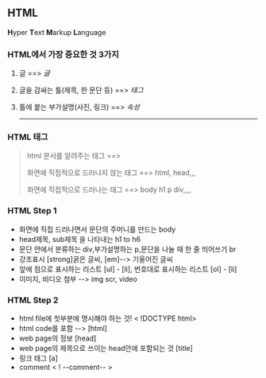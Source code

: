 ## HTML

**H**yper **T**ext **M**arkup **L**anguage

### HTML에서 가장 중요한 것 3가지

1. 글 ==> *글*

2. 글을 감싸는 틀(제목, 한 문단 등) ==> *태그*

3. 틀에 붙는 부가설명(사진, 링크) ==> *속성*

   ***

### HTML 태그

> html 문서를 알려주는 태그 ==> 
>
> 화면에 직접적으로 드러나지 않는 태그 ==> html, head,,,
>
> 화면에 직접적으로 드러나는 태그 ==> body h1 p div,,,,

### HTML  Step 1

* 화면에 직접 드러나면서 문단의 주머니를 만드는 body
* head제목, sub제목 을 나타내는 h1 to h6
* 문단 안에서 분류하는 div,부가설명하는 p,문단을 나눌 때 한 줄 띄어쓰기 br
* 강조표시 [strong]굵은 글씨, [em]--> 기울어진 글씨
* 앞에 점으로 표시하는 리스트 [ul] - [li], 번호대로 표시하는 리스트 [ol] - [li]
* 이미지, 비디오 첨부 --> img scr, video

### HTML Step 2

* html file에 첫부분에 명시해야 하는 것! < !DOCTYPE html>
*  html code를 포함 --> [html]
* web page의 정보 [head]
* web page의 제목으로 쓰이는 head안에 포함되는 것 [title]
* 링크 태그 [a] 
* comment < ! --comment-- >








